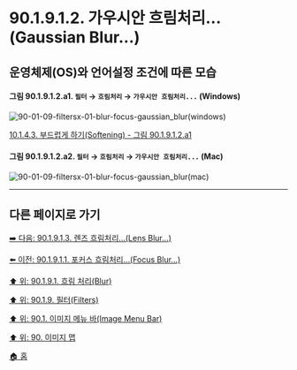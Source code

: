 # 90.1.9.1.2. 가우시안 흐림처리...(Gaussian Blur...)
## 운영체제(OS)와 언어설정 조건에 따른 모습

<a id="90-01-09-01-02-a1"></a>

#### 그림 90.1.9.1.2.a1. `필터` → `흐림처리` → `가우시안 흐림처리...` (Windows)
![90-01-09-filtersx-01-blur-focus-gaussian_blur(windows)](https://github.com/wonder13662/gimp/assets/15767104/6ce59f61-1e4a-4d6e-a14c-32b2ffe1cb77)

[10.1.4.3. 부드럽게 하기(Softening) - 그림 90.1.9.1.2.a1](./10-01-04-03-softening.md#90-01-09-01-02-a1)

<a id="90-01-09-01-02-a2"></a>

#### 그림 90.1.9.1.2.a2. `필터` → `흐림처리` → `가우시안 흐림처리...` (Mac)
![90-01-09-filtersx-01-blur-focus-gaussian_blur(mac)](https://github.com/wonder13662/gimp/assets/15767104/ab7744aa-cbd7-44a2-8e50-c1a0db77593f)

***

## 다른 페이지로 가기

[➡️ 다음: 90.1.9.1.3. 렌즈 흐림처리...(Lens Blur...)](./90-01-09-01-03-lens_blur.md)

[⬅️ 이전: 90.1.9.1.1. 포커스 흐림처리...(Focus Blur...)](./90-01-09-01-01-focus_blur.md)

[⬆️ 위: 90.1.9.1. 흐림 처리(Blur)](./90-01-09-01-00-blur.md)

[⬆️ 위: 90.1.9. 필터(Filters)](./90-01-09-00-filters.md)

[⬆️ 위: 90.1. 이미지 메뉴 바(Image Menu Bar)](./90-01-00-image-menu-bar.md)

[⬆️ 위: 90. 이미지 맵](./90-00-image-map.md)

[🏠 홈](./00-home.md)
